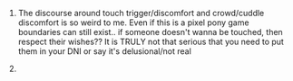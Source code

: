 1. The discourse around touch trigger/discomfort and crowd/cuddle discomfort is so weird to me. Even if this is a pixel pony game boundaries can still exist.. if someone doesn't wanna be touched, then respect their wishes?? It is TRULY not that serious that you need to put them in your DNI or say it's delusional/not real

2. 
